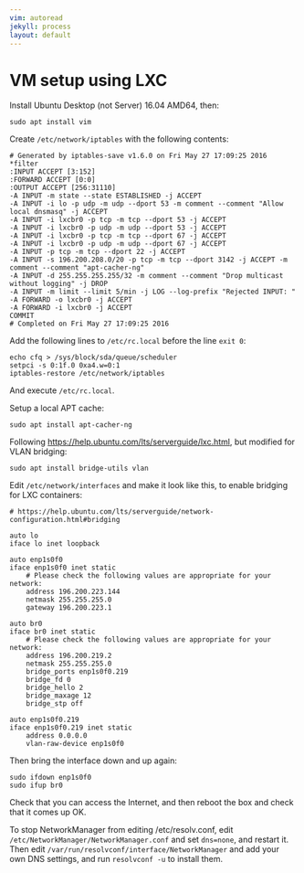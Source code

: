 ```yaml
---
vim: autoread
jekyll: process
layout: default
---
```


# VM setup using LXC

Install Ubuntu Desktop (not Server) 16.04 AMD64, then:

	sudo apt install vim

Create `/etc/network/iptables` with the following contents:

	# Generated by iptables-save v1.6.0 on Fri May 27 17:09:25 2016
	*filter
	:INPUT ACCEPT [3:152]
	:FORWARD ACCEPT [0:0]
	:OUTPUT ACCEPT [256:31110]
	-A INPUT -m state --state ESTABLISHED -j ACCEPT
	-A INPUT -i lo -p udp -m udp --dport 53 -m comment --comment "Allow local dnsmasq" -j ACCEPT
	-A INPUT -i lxcbr0 -p tcp -m tcp --dport 53 -j ACCEPT
	-A INPUT -i lxcbr0 -p udp -m udp --dport 53 -j ACCEPT
	-A INPUT -i lxcbr0 -p tcp -m tcp --dport 67 -j ACCEPT
	-A INPUT -i lxcbr0 -p udp -m udp --dport 67 -j ACCEPT
	-A INPUT -p tcp -m tcp --dport 22 -j ACCEPT
	-A INPUT -s 196.200.208.0/20 -p tcp -m tcp --dport 3142 -j ACCEPT -m comment --comment "apt-cacher-ng"
	-A INPUT -d 255.255.255.255/32 -m comment --comment "Drop multicast without logging" -j DROP
	-A INPUT -m limit --limit 5/min -j LOG --log-prefix "Rejected INPUT: "
	-A FORWARD -o lxcbr0 -j ACCEPT
	-A FORWARD -i lxcbr0 -j ACCEPT
	COMMIT
	# Completed on Fri May 27 17:09:25 2016

Add the following lines to `/etc/rc.local` before the line `exit 0`:

	echo cfq > /sys/block/sda/queue/scheduler
	setpci -s 0:1f.0 0xa4.w=0:1
	iptables-restore /etc/network/iptables

And execute `/etc/rc.local`.

Setup a local APT cache:

	sudo apt install apt-cacher-ng

Following https://help.ubuntu.com/lts/serverguide/lxc.html, but modified for VLAN bridging:

	sudo apt install bridge-utils vlan

Edit `/etc/network/interfaces` and make it look like this, to enable bridging for LXC containers:

	# https://help.ubuntu.com/lts/serverguide/network-configuration.html#bridging

	auto lo
	iface lo inet loopback

	auto enp1s0f0
	iface enp1s0f0 inet static
		# Please check the following values are appropriate for your network:
		address 196.200.223.144
		netmask 255.255.255.0
		gateway 196.200.223.1

	auto br0
	iface br0 inet static
		# Please check the following values are appropriate for your network:
		address 196.200.219.2
		netmask 255.255.255.0
		bridge_ports enp1s0f0.219
		bridge_fd 0
		bridge_hello 2
		bridge_maxage 12
		bridge_stp off

	auto enp1s0f0.219
	iface enp1s0f0.219 inet static
		address 0.0.0.0
		vlan-raw-device enp1s0f0

Then bring the interface down and up again:

	sudo ifdown enp1s0f0
	sudo ifup br0

Check that you can access the Internet, and then reboot the box and check that it comes up OK.

To stop NetworkManager from editing /etc/resolv.conf, edit `/etc/NetworkManager/NetworkManager.conf`
and set `dns=none`, and restart it. Then edit `/var/run/resolvconf/interface/NetworkManager` and
add your own DNS settings, and run `resolvconf -u` to install them.

